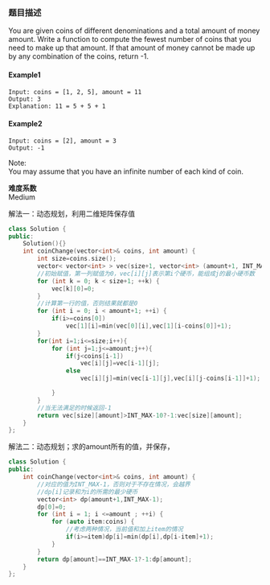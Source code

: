 ### 题目描述
You are given coins of different denominations and a total amount of money amount. Write a function to compute the fewest number of coins that you need to make up that amount. If that amount of money cannot be made up by any combination of the coins, return -1.

#### **Example1**
```
Input: coins = [1, 2, 5], amount = 11
Output: 3
Explanation: 11 = 5 + 5 + 1
```
#### **Example2**
```
Input: coins = [2], amount = 3
Output: -1
```
Note:  
You may assume that you have an infinite number of each kind of coin.

**难度系数**    
Medium

解法一：动态规划，利用二维矩阵保存值

```c++
class Solution {
public:
    Solution(){}
    int coinChange(vector<int>& coins, int amount) {
        int size=coins.size();
        vector< vector<int> > vec(size+1, vector<int> (amount+1, INT_MAX-1));
        //初始赋值，第一列赋值为0，vec[i][j]表示第i个硬币，能组成j的最小硬币数
        for (int k = 0; k < size+1; ++k) {
            vec[k][0]=0;
        }
        //计算第一行的值，否则结果就都是0
        for (int i = 0; i < amount+1; ++i) {
            if(i>=coins[0])
                vec[1][i]=min(vec[0][i],vec[1][i-coins[0]]+1);
        }
        for(int i=1;i<=size;i++){
            for (int j=1;j<=amount;j++){
                if(j<coins[i-1])
                    vec[i][j]=vec[i-1][j];
                else
                    vec[i][j]=min(vec[i-1][j],vec[i][j-coins[i-1]]+1);

            }
        }
        //当无法满足的时候返回-1
        return vec[size][amount]>INT_MAX-10?-1:vec[size][amount];
    }
};
```

解法二：动态规划；求的amount所有的值，并保存，

```c++
class Solution {
public:
    int coinChange(vector<int>& coins, int amount) {
        //对应的值为INT_MAX-1，否则对于不存在情况，会越界
        //dp[i]记录和为i的所需的最少硬币
        vector<int> dp(amount+1,INT_MAX-1);
        dp[0]=0;
        for (int i = 1; i <=amount ; ++i) {
            for (auto item:coins) {
                //考虑两种情况，当前值和加上item的情况
                if(i>=item)dp[i]=min(dp[i],dp[i-item]+1);
            }
        }
        return dp[amount]==INT_MAX-1?-1:dp[amount];
    }
};
```


